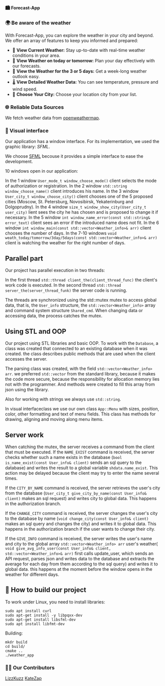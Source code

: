 ####  🏙️ Forecast-App

### 🌍 Be aware of the weather

With Forecast-App, you can explore the weather in your city and beyond. We offer an array of features to keep you informed and prepared:

- 🌟 **View Current Weather:** Stay up-to-date with real-time weather conditions in your area.
- 🌅 **View Weather on today or tomorrow:** Plan your day effectively with our forecasts.
- 📆 **View the Weather for the 3 or 5 days:** Get a week-long weather outlook easy.
- 🌡️ **View Detailed Weather Data:**  You can see temperature, pressure and wind speed.
- 🌆 **Choose Your City:** Choose your location city from your list.


### 🌐 Reliable Data Sources

We fetch weather data from [openweathermap](http://openweathermap.org/).

### 🎨 Visual interface

Our application has a window interface. 
For its implementation, we used the graphic library: *SFML*.

We choose [SFML](https://www.sfml-dev.org/) becouse it provides a simple interface to ease the development.

10 windows open in our application:

In the 1 window `User_mode_t window_choose_mode()` client selects the mode of authorization or registration.
In the 2 window `std::string window_choose_name()` client introduces his name.
In the 3 window `User_city_t window_choose_city()` client chooses one of the 5 proposed cities (Moscow, St. Petersburg, Novosibirsk, Yekaterinburg and Dolgoprudny).
In the 4 window `size_t window_show_city(User_city_t user_city)` lient sees the city he has chosen and is proposed to change it if necessary.
In the 5 window `int window_name_error(const std::string& error_text)` client sees an error if the introduced name does not fit.
In the 6 window `int window_main(const std::vector<Weather_info>& arr)` client chooses the number of days.
In the 7-10 windows `void weath_today/tomorrow/3day/5days(const std::vector<Weather_info>& arr)` client is watching the weather for the right number of days.

## Parallel part  

Our project has parallel execution in two threads:

In the first thread `std::thread client_the(client_thread_func)` the client's work code is executed.
In the second thread `std::thread server_the(server_thread_funk)` the server code is running.

The threads are synchronized using the std::mutex mutex to access global data, that is, the `User_info` structure, the `std::vector<Weather_info>` array and command system structure `Shared_cmd`. When changing data or accessing data, the process catches the mutex.

## Using STL and OOP

Our project using STL libraries and basic OOP.
To work with the `Database`, a class was created that connected to an existing database when it was created. the class describes public methods that are used when the client accesses the server.

The parsing class was created, with the field `std::vector<Weather_info> arr`. we preferred `std::vector` from the standard library, because it makes the code more secure, because the responsibility for allocation memory lies not with the programmer. And methods were created to fill this array from json using the library.

Also for working with strings we always use `std::string`.

In visual interfaceclass we use our own class `App::Menu` with sizes, position, color, other formatting and text of menu fields. This class has methods for drawing, aligning and moving along menu items.

## Server work 

When catching the mutex, the server receives a command from the client that must be executed.
If the `NAME_EXIST` command is received, the server checks whether such a name exists in the database (`bool is_name_exist(const User_info& client)` sends an sql query to the database) and writes the result to a global variable `shdata.name_exist`. This action may be delayed because the client may try to enter the name several times.

If the `CITY_BY_NAME` command is received, the server retrieves the user's city from the database (`User_city_t give_city_by_name(const User_info& client)` makes an sql request) and writes city to global data. This happens in the authorization branch. 

If the `CHANGE_CITY` command is received, the server changes the user's city to the database by name (`void change_city(const User_info& client)` makes an sql query and changes the city) and writes it to global data. This happens in the authorization branch if the user wants to change their city.

If the `GIVE_INFO` command is received, the server writes the user's name and city to the global array `std::vector<Weather_info> arr` user's weather( `void give_avg_info_user(const User_info& client, std::vector<Weather_info>& arr)` first calls update_user, which sends an API request, parses json and writes data to the database and extracts the average for each day from them according to the sql query) and writes it to global data. this happens at the moment before the window opens in the weather for different days.



## 📃 How to build our project 

To work under Linux, you need to install libraries:

```
sudo apt install curl   
sudo apt-get install -y libpqxx-dev
sudo apt-get install libsfml-dev
sudo apt install libfmt-dev
```

Building:

```
mkdr build
cd build/
cmake ..
./weather_app
```

### 👨‍💻 Our Contributors

[LizzKuzz](https://github.com/lizz-kuzz)
[KateZap](https://github.com/ZaputriaevaES)
